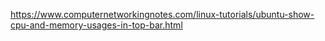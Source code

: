 https://www.computernetworkingnotes.com/linux-tutorials/ubuntu-show-cpu-and-memory-usages-in-top-bar.html
